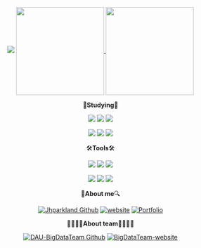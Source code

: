 <div align=center>
  <img src="https://capsule-render.vercel.app/api?type=waving&amp;height=200&amp;text=Welcome,%20JHParkLand!&amp;color=timeAuto" style="max-width: 100%;" _mstalt="15416492">  
  
  <a href="https://github.com/jhparkland">
    <img height=200 align="center" src="https://github-readme-stats.vercel.app/api?username=jhparkland&show_icon=true&include_all_commits=true" />
  </a>
  <a href="https://github.com/jhparkland">
    <img height=200 align="center" src="https://github-readme-stats.vercel.app/api/top-langs?username=jhparkland&layout=compact&langs_count=8&card_width=150&hide=html" />
  </a>

</div>
  
<p></p>

<div align=center>
  
<!--   [![Readme Card](https://github-readme-stats.vercel.app/api/pin/?username=jhparkland&repo=Data_Analytics_for_Age_friendly_busan)](https://github.com/jhparkland/Data_Analytics_for_Age_friendly_busan) 
  [![Readme Card](https://github-readme-stats.vercel.app/api/pin/?username=jhparkland&repo=Age_Friendly_City)](https://github.com/jhparkland/Age_Friendly_City) 
  [![Readme Card](https://github-readme-stats.vercel.app/api/pin/?username=DAU-BigDataTeams&repo=Website)](https://github.com/DAU-BigDataTeams/Website) -->

  </div>
  
  
  
</div>

<div align=center>

📕**Studying**📗  

<img src="https://img.shields.io/badge/Docker-2496ED?style=flat-square&logo=Docker&logoColor=white"/>
<img src="https://img.shields.io/badge/Apache Spark-E25A1C?style=flat-square&logo=Apache Spark&logoColor=white"/>
<img src="https://img.shields.io/badge/Keras-D00000?style=flat-square&logo=Keras&logoColor=white"/>  
<p></p>
<img src="https://img.shields.io/badge/Tensorflow-FF6F00?style=flat-square&logo=Tensorflow&logoColor=white"/>
<img src="https://img.shields.io/badge/OpenCV-5C3EE8?style=flat-square&logo=OpenCV&logoColor=white"/>
<img src="https://img.shields.io/badge/Neo4j-4581C3?style=flat-square&logo=Neo4j&logoColor=white"/>

<p></p>

🛠**Tools**🛠   

<img src="https://img.shields.io/badge/JetBrains-000000?style=flat-square&logo=JetBrains&logoColor=white"/>
<img src="https://img.shields.io/badge/Firebase-FFCA28?style=flat-square&logo=firebase&logoColor=white"/>
<img src="https://img.shields.io/badge/Jupyter-F37626?style=flat-square&logo=Jupyter&logoColor=white"/>
<p></p>
<img src="https://img.shields.io/badge/Git-F05032?style=flat-square&logo=Git&logoColor=white"/>
<img src="https://img.shields.io/badge/MLflow-0194E2?style=flat-square&logo=MLflow&logoColor=white"/>
<img src="https://img.shields.io/badge/WSL2(Ubuntu)-E95420?style=flat-square&logo=Ubuntu&logoColor=white"/>

<p></p>

🔎**About me**🔍  

[![Jhparkland Github](https://hits.seeyoufarm.com/api/count/incr/badge.svg?url=https%3A%2F%2Fgithub.com%2Fjhparkland&count_bg=%2300FF01&title_bg=%23555555&icon=&icon_color=%23E7E7E7&title=Jhparkland%20Github&edge_flat=false)](https://github.com/jhparkland) 
[![website](https://hits.seeyoufarm.com/api/count/incr/badge.svg?url=https%3A%2F%2Fwww.jhpark.org&count_bg=%23FF0000&title_bg=%23555555&icon=&icon_color=%23E7E7E7&title=website&edge_flat=false)](https://jhpark.org)
[![Portfolio](https://hits.seeyoufarm.com/api/count/incr/badge.svg?pvs=4&url=https%3A%2F%2Fwww.notion.so%2Fjhparkland%2Ffecb2c854a174beab7a9ea27ee1fd88d&count_bg=%23FFFF00&title_bg=%23555555&icon=&icon_color=%23E7E7E7&title=Portfolio&edge_flat=false)](https://jhparkland.notion.site/170d66c761d044b3b550c204ba5e254f?pvs=4)

<p></p>

👨‍👨‍👦‍👦**About team**👨‍👨‍👧‍👧 

[![DAU-BigDataTeam Github](https://hits.seeyoufarm.com/api/count/incr/badge.svg?url=https%3A%2F%2Fgithub.com%2FDAU-BigDataTeams&count_bg=%2300FF01&title_bg=%23555555&icon=&icon_color=%23E7E7E7&title=DAU-BigDataTeam&edge_flat=false)](https://github.com/DAU-BigDataTeams)
[![BigDataTeam-website](https://hits.seeyoufarm.com/api/count/incr/badge.svg?url=https%3A%2F%2Fbigdatateam.net&count_bg=%2300FF01&title_bg=%23555555&icon=&icon_color=%23E7E7E7&title=BigDataTeam+website&edge_flat=false)](https://bigdatateam.net/)

</div>


